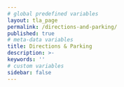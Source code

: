 ```yaml
---
# global predefined variables
layout: tla_page
permalink: /directions-and-parking/
published: true
# meta-data variables
title: Directions & Parking
description: >-
keywords: ''
# custom variables
sidebar: false
---
```



